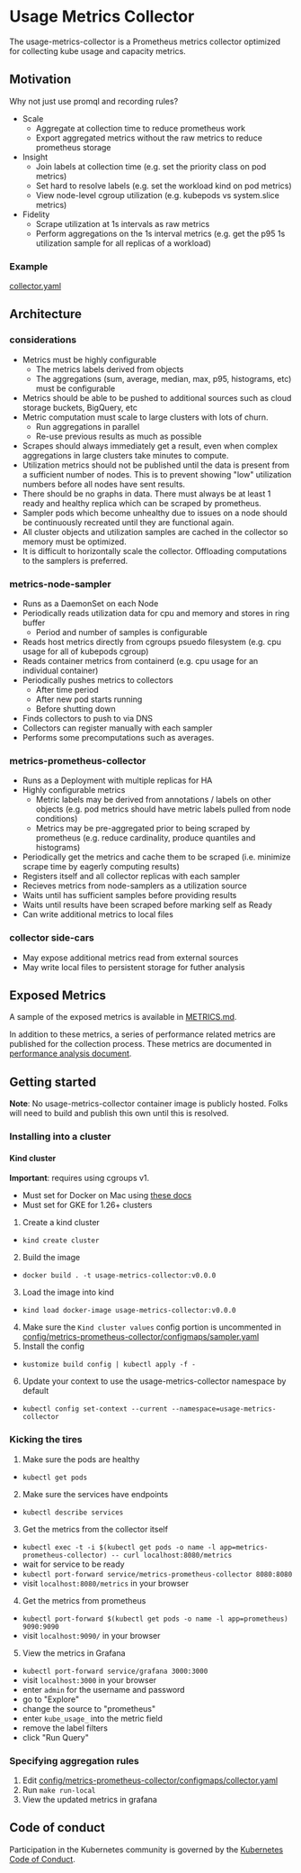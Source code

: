# Usage Metrics Collector

The usage-metrics-collector is a Prometheus metrics collector optimized for collecting kube usage and
capacity metrics.

## Motivation

Why not just use promql and recording rules?

- Scale
  - Aggregate at collection time to reduce prometheus work
  - Export aggregated metrics without the raw metrics to reduce prometheus storage
- Insight
  - Join labels at collection time (e.g. set the priority class on pod metrics)
  - Set hard to resolve labels (e.g. set the workload kind on pod metrics)
  - View node-level cgroup utilization (e.g. kubepods vs system.slice metrics)
- Fidelity
  - Scrape utilization at 1s intervals as raw metrics
  - Perform aggregations on the 1s interval metrics (e.g. get the p95 1s utilization sample for all replicas of a workload)

### Example

[collector.yaml](config/metrics-prometheus-collector/configmaps/collector.yaml)

## Architecture

### considerations

- Metrics must be highly configurable
  - The metrics labels derived from objects
  - The aggregations (sum, average, median, max, p95, histograms, etc) must be configurable
- Metrics should be able to be pushed to additional sources such as cloud storage buckets, BigQuery, etc
- Metric computation must scale to large clusters with lots of churn.
  - Run aggregations in parallel
  - Re-use previous results as much as possible
- Scrapes should always immediately get a result, even when complex aggregations in large clusters take minutes to compute.
- Utilization metrics should not be published until the data is present from a sufficient number of nodes.
  This is to prevent showing "low" utilization numbers before all nodes have sent results.
- There should be no graphs in data.  There must always be at least 1 ready and healthy replica which can be scraped by prometheus.
- Sampler pods which become unhealthy due to issues on a node should be continuously recreated until they are functional again.
- All cluster objects and utilization samples are cached in the collector so memory must be optimized.
- It is difficult to horizontally scale the collector.  Offloading computations to the samplers is preferred.

### metrics-node-sampler

- Runs as a DaemonSet on each Node
- Periodically reads utilization data for cpu and memory and stores in ring buffer
  - Period and number of samples is configurable
- Reads host metrics directly from cgroups psuedo filesystem (e.g. cpu usage for all of kubepods cgroup)
- Reads container metrics from containerd (e.g. cpu usage for an individual container)
- Periodically pushes metrics to collectors
  - After time period
  - After new pod starts running
  - Before shutting down
- Finds collectors to push to via DNS
- Collectors can register manually with each sampler
- Performs some precomputations such as averages.

### metrics-prometheus-collector

- Runs as a Deployment with multiple replicas for HA
- Highly configurable metrics
  - Metric labels may be derived from annotations / labels on other objects (e.g. pod metrics should have metric labels pulled from node conditions)
  - Metrics may be pre-aggregated prior to being scraped by prometheus (e.g. reduce cardinality, produce quantiles and histograms)
- Periodically get the metrics and cache them to be scraped (i.e. minimize scrape time by eagerly computing results)
- Registers itself and all collector replicas with each sampler
- Recieves metrics from node-samplers as a utilization source
- Waits until has sufficient samples before providing results
- Waits until results have been scraped before marking self as Ready
- Can write additional metrics to local files

### collector side-cars

- May expose additional metrics read from external sources
- May write local files to persistent storage for futher analysis

## Exposed Metrics

A sample of the exposed metrics is available in [METRICS.md](METRICS.md).

In addition to these metrics, a series of performance related metrics are published for the collection process.
These metrics are documented in [performance analysis document](docs/performance-analysis.md).

## Getting started

**Note**: No usage-metrics-collector container image is publicly hosted.  Folks will need to build and publish
this own until this is resolved.

### Installing into a cluster

#### Kind cluster

**Important**: requires using cgroups v1.

- Must set for Docker on Mac using [these docs](https://docs.docker.com/desktop/release-notes/#for-mac-28)
- Must set for GKE for 1.26+ clusters

1. Create a kind cluster
  - `kind create cluster`
2. Build the image
  - `docker build . -t usage-metrics-collector:v0.0.0`
3. Load the image into kind
  - `kind load docker-image usage-metrics-collector:v0.0.0`
4. Make sure the `Kind cluster values` config portion is uncommented in [config/metrics-prometheus-collector/configmaps/sampler.yaml](config/metrics-node-sampler/configmaps/sampler.yaml)
5. Install the config
  - `kustomize build config | kubectl apply -f -`
6. Update your context to use the usage-metrics-collector namespace by default
  - `kubectl config set-context --current --namespace=usage-metrics-collector`

### Kicking the tires

1. Make sure the pods are healthy
  - `kubectl get pods`
2. Make sure the services have endpoints
  - `kubectl describe services`
3. Get the metrics from the collector itself
  - `kubectl exec -t -i $(kubectl get pods -o name -l app=metrics-prometheus-collector) -- curl localhost:8080/metrics`
  - wait for service to be ready
  - `kubectl port-forward service/metrics-prometheus-collector 8080:8080`
  - visit `localhost:8080/metrics` in your browser
4. Get the metrics from prometheus
  - `kubectl port-forward $(kubectl get pods -o name -l app=prometheus) 9090:9090`
  - visit `localhost:9090/` in your browser
5. View the metrics in Grafana
  - `kubectl port-forward service/grafana 3000:3000`
  - visit `localhost:3000` in your browser
  - enter `admin` for the username and password
  - go to "Explore"
  - change the source to "prometheus"
  - enter `kube_usage_` into the metric field
  - remove the label filters
  - click "Run Query"

### Specifying aggregation rules

1. Edit [config/metrics-prometheus-collector/configmaps/collector.yaml](config/metrics-prometheus-collector/configmaps/collector.yaml)
2. Run `make run-local`
3. View the updated metrics in grafana

## Code of conduct

Participation in the Kubernetes community is governed by the [Kubernetes Code of Conduct](code-of-conduct.md).

[owners]: https://git.k8s.io/community/contributors/guide/owners.md
[Creative Commons 4.0]: https://git.k8s.io/website/LICENSE
